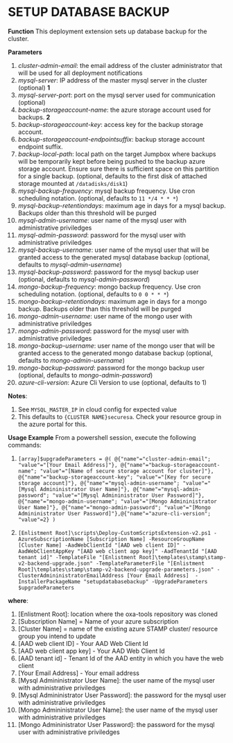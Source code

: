# SETUP DATABASE BACKUP

**Function**
This deployment extension sets up database backup for the cluster.

**Parameters**
1. _cluster-admin-email_: the email address of the cluster administrator that will be used for all deployment notifications
1. _mysql-server_: IP address of the master mysql server in the cluster (optional) **1**
1. _mysql-server-port_: port on the mysql server used for communication (optional)
1. _backup-storageaccount-name_: the azure storage account used for backups. **2**
1. _backup-storageaccount-key_: access key for the backup storage account.
1. _backup-storageaccount-endpointsuffix_: backup storage account endpoint suffix.
1. _backup-local-path_: local path on the target Jumpbox where backups will be temporarily kept before being pushed to the backup azure storage account. Ensure sure there is sufficient space on this partition for a single backup. (optional, defaults to the first disk of attached storage mounted at `/datadisks/disk1`)
1. _mysql-backup-frequency_: mysql backup frequency. Use cron scheduling notation. (optional, defaults to `11 */4 * * *`)
1. _mysql-backup-retentiondays_: maximum age in days for a mysql backup. Backups older than this threshold will be purged
1. _mysql-admin-username_: user name of the mysql user with administrative priviledges
1. _mysql-admin-password_: password for the mysql user with administrative priviledges
1. _mysql-backup-username_: user name of the mysql user that will be granted access to the generated mysql database backup (optional, defaults to _mysql-admin-username_)
1. _mysql-backup-password_: password for the mysql backup user (optional, defaults to _mysql-admin-password_)
1. _mongo-backup-frequency_: mongo backup frequency. Use cron scheduling notation. (optional, defaults to `0 0 * * *`)
1. _mongo-backup-retentiondays_: maximum age in days for a mongo backup. Backups older than this threshold will be purged
1. _mongo-admin-username_: user name of the mongo user with administrative priviledges
1. _mongo-admin-password_: password for the mysql user with administrative priviledges
1. _mongo-backup-username_: user name of the mongo user that will be granted access to the generated mongo database backup (optional, defaults to _mongo-admin-username_)
1. _mongo-backup-password_: password for the mongo backup user (optional, defaults to _mongo-admin-password_)
1. _azure-cli-version_: Azure Cli Version to use (optional, defaults to 1)

**Notes**:
1. See `MYSQL_MASTER_IP` in cloud config for expected value
1. This defaults to `{CLUSTER NAME}securesa`. Check your resource group in the azure portal for this.

**Usage Example**
From a powershell session, execute the following commands:
1. `[array]$upgradeParameters = @( @{"name"="cluster-admin-email"; "value"="[Your Email Address]"}, @{"name"="backup-storageaccount-name"; "value"="[Name of secure storage account for cluster]"}, @{"name"="backup-storageaccount-key"; "value"="[Key for secure storage account]"}, @{"name"="mysql-admin-username"; "value"="[Mysql Admininistrator User Name]"}, @{"name"="mysql-admin-password"; "value"="[Mysql Admininistrator User Password]"}, @{"name"="mongo-admin-username"; "value"="[Mongo Admininistrator User Name]"}, @{"name"="mongo-admin-password"; "value"="[Mongo Admininistrator User Password]"},@{"name"="azure-cli-version"; "value"=2} )`

2. `[Enlistment Root]\scripts\Deploy-CustomScriptsExtension-v2.ps1 -AzureSubscriptionName [Subscription Name] -ResourceGroupName [Cluster Name] -AadWebClientId "[AAD web client ID]" -AadWebClientAppKey "[AAD web client app key]" -AadTenantId "[AAD tenant id]" -TemplateFile "[Enlistment Root]\templates\stamp\stamp-v2-backend-upgrade.json" -TemplateParameterFile "[Enlistment Root]\templates\stamp\stamp-v2-backend-upgrade-parameters.json" -ClusterAdmininistratorEmailAddress [Your Email Address]  -InstallerPackageName "setupdatabasebackup" -UpgradeParameters $upgradeParameters`	

**where**:
1. [Enlistment Root]: location where the oxa-tools repository was cloned
1. [Subscription Name] = Name of your azure subscription
1. [Cluster Name] = name of the existing azure STAMP cluster/ resource group you intend to update
1. [AAD web client ID] - Your AAD Web Client Id
1. [AAD web client app key] - Your AAD Web Client Id
1. [AAD tenant id] - Tenant Id of the AAD entity in which you have the web client
1. [Your Email Address] - Your email address
1. [Mysql Admininistrator User Name]: the user name of the mysql user with administrative priviledges
1. [Mysql Admininistrator User Password]: the password for the mysql user with administrative priviledges
1. [Mongo Admininistrator User Name]: the user name of the mysql user with administrative priviledges
1. [Mongo Admininistrator User Password]: the password for the mysql user with administrative priviledges